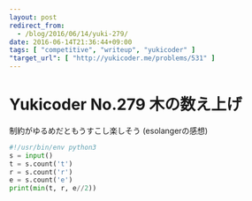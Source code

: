 ```yaml
---
layout: post
redirect_from:
  - /blog/2016/06/14/yuki-279/
date: 2016-06-14T21:36:44+09:00
tags: [ "competitive", "writeup", "yukicoder" ]
"target_url": [ "http://yukicoder.me/problems/531" ]
---
```


# Yukicoder No.279 木の数え上げ

制約がゆるめだともうすこし楽しそう (esolangerの感想)

``` python
#!/usr/bin/env python3
s = input()
t = s.count('t')
r = s.count('r')
e = s.count('e')
print(min(t, r, e//2))
```
